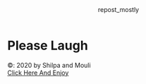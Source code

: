<!DOCTYPE html>
<html>
<body>
<header>repost_mostly</header>
<h1>Please Laugh</h1>
<footer>
    &copy: 2020 by Shilpa and Mouli<br>
    <a href="https://instagram.com/repost_mostly?igshid=1c7i4byemg1bn">Click Here And Enjoy</a>

</body>
</html>
